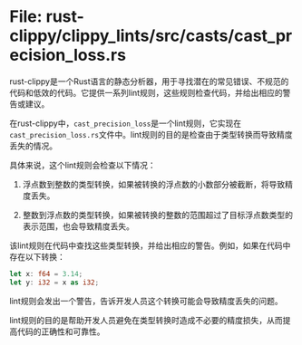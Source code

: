# File: rust-clippy/clippy_lints/src/casts/cast_precision_loss.rs

rust-clippy是一个Rust语言的静态分析器，用于寻找潜在的常见错误、不规范的代码和低效的代码。它提供一系列lint规则，这些规则检查代码，并给出相应的警告或建议。

在rust-clippy中，`cast_precision_loss`是一个lint规则，它实现在`cast_precision_loss.rs`文件中。lint规则的目的是检查由于类型转换而导致精度丢失的情况。

具体来说，这个lint规则会检查以下情况：

1. 浮点数到整数的类型转换，如果被转换的浮点数的小数部分被截断，将导致精度丢失。

2. 整数到浮点数的类型转换，如果被转换的整数的范围超过了目标浮点数类型的表示范围，也会导致精度丢失。

该lint规则在代码中查找这些类型转换，并给出相应的警告。例如，如果在代码中存在以下转换：
```rust
let x: f64 = 3.14;
let y: i32 = x as i32;
```
lint规则会发出一个警告，告诉开发人员这个转换可能会导致精度丢失的问题。

lint规则的目的是帮助开发人员避免在类型转换时造成不必要的精度损失，从而提高代码的正确性和可靠性。

